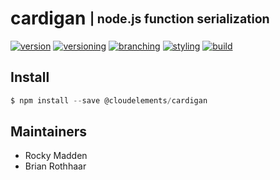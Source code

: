 # cardigan <sub><sup>| node.js function serialization</sup></sub>
[![version](http://img.shields.io/badge/version-0.0.0-blue.svg)](https://www.npmjs.com/package/@cloudelements/cardigan)
[![versioning](http://img.shields.io/badge/versioning-semver-blue.svg)](http://semver.org/)
[![branching](http://img.shields.io/badge/branching-github%20flow-blue.svg)](https://guides.github.com/introduction/flow/)
[![styling](http://img.shields.io/badge/code%20styling-XO-blue.svg)](https://github.com/sindresorhus/xo)
[![build](https://circleci.com/gh/cloud-elements/cardigan.svg?style=shield&circle-token=d2c4daf4faf4449f3a311516944c34058ca791a5)](https://circleci.com/gh/cloud-elements/cardigan)

## Install
```javascript
$ npm install --save @cloudelements/cardigan
```

## Maintainers
* Rocky Madden
* Brian Rothhaar
